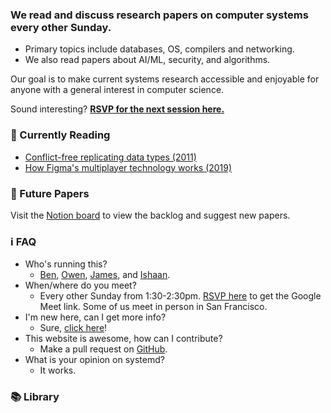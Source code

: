 ### **We read and discuss research papers on computer systems every other Sunday.**

 - Primary topics include databases, OS, compilers and networking.
 - We also read papers about AI/ML, security, and algorithms.

Our goal is to make current systems research accessible and enjoyable for anyone with a general interest in computer science.

Sound interesting? [**RSVP for the next session here.**](/rsvp)

### 👀 Currently Reading
 - [Conflict-free replicating data types (2011)](https://inria.hal.science/inria-00609399/file/RR-7687.pdf)
 - [How Figma's multiplayer technology works (2019)](https://www.figma.com/blog/how-figmas-multiplayer-technology-works/)

### 📆 Future Papers
Visit the [Notion board](/notion) to view the backlog and suggest new papers.

### ℹ️ FAQ
 - Who's running this?
    - [Ben](https://bencuan.me), [Owen](https://oagoebel.github.io/), [James](https://jamesweng.com/), and [Ishaan](https://ishaandham.com/).  
 - When/where do you meet?
    - Every other Sunday from 1:30-2:30pm. [RSVP here](/rsvp) to get the Google Meet link. Some of us meet in person in San Francisco.
 - I'm new here, can I get more info?
    - Sure, [click here](/quickstart)!
 - This website is awesome, how can I contribute?
    - Make a pull request on [GitHub](https://github.com/64bitpandas/systemd.works).
 - What is your opinion on systemd?
    - It works.

### 📚 Library
